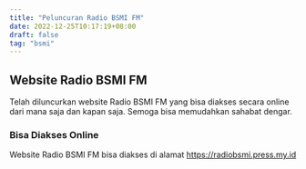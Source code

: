 ```yaml
---
title: "Peluncuran Radio BSMI FM"
date: 2022-12-25T10:17:19+08:00
draft: false
tag: "bsmi"
---
```

## Website Radio BSMI FM

Telah diluncurkan website Radio BSMI FM yang bisa diakses secara online dari mana saja dan kapan saja. Semoga bisa memudahkan sahabat dengar.

### Bisa Diakses Online

Website Radio BSMI FM bisa diakses di alamat https://radiobsmi.press.my.id
